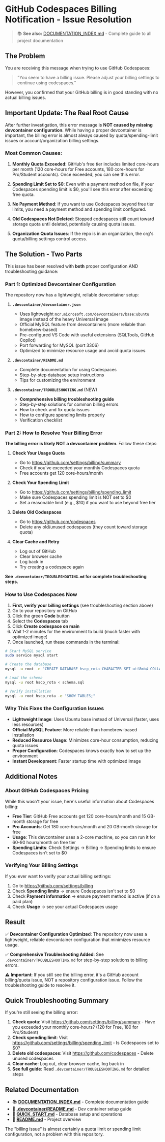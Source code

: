 # GitHub Codespaces Billing Notification - Issue Resolution

> 📚 **See also:** [DOCUMENTATION_INDEX.md](DOCUMENTATION_INDEX.md) - Complete guide to all project documentation

## The Problem

You are receiving this message when trying to use GitHub Codespaces:
> "You seem to have a billing issue. Please adjust your billing settings to continue using codespaces."

However, you confirmed that your GitHub billing is in good standing with no actual billing issues.

## Important Update: The Real Root Cause

After further investigation, this error message is **NOT caused by missing devcontainer configuration**. While having a proper devcontainer is important, the billing error is almost always caused by quota/spending-limit issues or account/organization billing settings.

### Most Common Causes:

1. **Monthly Quota Exceeded**: GitHub's free tier includes limited core-hours per month (120 core-hours for Free accounts, 180 core-hours for Pro/Student accounts). Once exceeded, you can see this error.

2. **Spending Limit Set to $0**: Even with a payment method on file, if your Codespaces spending limit is $0, you'll see this error after exceeding free quota.

3. **No Payment Method**: If you want to use Codespaces beyond free tier limits, you need a payment method and spending limit configured.

4. **Old Codespaces Not Deleted**: Stopped codespaces still count toward storage quota until deleted, potentially causing quota issues.

5. **Organization Quota Issues**: If the repo is in an organization, the org's quota/billing settings control access.

## The Solution - Two Parts

This issue has been resolved with **both** proper configuration AND troubleshooting guidance:

### Part 1: Optimized Devcontainer Configuration

The repository now has a lightweight, reliable devcontainer setup:

1. **`.devcontainer/devcontainer.json`**
   - Uses lightweight `mcr.microsoft.com/devcontainers/base:ubuntu` image instead of the heavy Universal image
   - Official MySQL feature from devcontainers (more reliable than homebrew-based)
   - Pre-configured VS Code with useful extensions (SQLTools, GitHub Copilot)
   - Port forwarding for MySQL (port 3306)
   - Optimized to minimize resource usage and avoid quota issues

2. **`.devcontainer/README.md`**
   - Complete documentation for using Codespaces
   - Step-by-step database setup instructions
   - Tips for customizing the environment

3. **`.devcontainer/TROUBLESHOOTING.md`** (NEW)
   - **Comprehensive billing troubleshooting guide**
   - Step-by-step solutions for common billing errors
   - How to check and fix quota issues
   - How to configure spending limits properly
   - Verification checklist

### Part 2: How to Resolve Your Billing Error

**The billing error is likely NOT a devcontainer problem**. Follow these steps:

1. **Check Your Usage Quota**
   - Go to https://github.com/settings/billing/summary
   - Check if you've exceeded your monthly Codespaces quota
   - Free accounts get 120 core-hours/month

2. **Check Your Spending Limit**
   - Go to https://github.com/settings/billing/spending_limit
   - Make sure Codespaces spending limit is NOT set to $0
   - Set a reasonable limit (e.g., $10) if you want to use beyond free tier

3. **Delete Old Codespaces**
   - Go to https://github.com/codespaces
   - Delete any old/unused codespaces (they count toward storage quota)

4. **Clear Cache and Retry**
   - Log out of GitHub
   - Clear browser cache
   - Log back in
   - Try creating a codespace again

**See `.devcontainer/TROUBLESHOOTING.md` for complete troubleshooting steps.**

### How to Use Codespaces Now

1. **First, verify your billing settings** (see troubleshooting section above)
2. Go to your repository on GitHub
3. Click the green **Code** button
4. Select the **Codespaces** tab
5. Click **Create codespace on main**
6. Wait 1-2 minutes for the environment to build (much faster with optimized image)
7. Once launched, run these commands in the terminal:

```bash
# Start MySQL service
sudo service mysql start

# Create the database
mysql -u root -e "CREATE DATABASE hscp_rota CHARACTER SET utf8mb4 COLLATE utf8mb4_unicode_ci;"

# Load the schema
mysql -u root hscp_rota < schema.sql

# Verify installation
mysql -u root hscp_rota -e "SHOW TABLES;"
```

### Why This Fixes the Configuration Issues

- **Lightweight Image**: Uses Ubuntu base instead of Universal (faster, uses less resources)
- **Official MySQL Feature**: More reliable than homebrew-based installation
- **Reduced Resource Usage**: Minimizes core-hour consumption, reducing quota issues
- **Proper Configuration**: Codespaces knows exactly how to set up the environment
- **Instant Development**: Faster startup time with optimized image

## Additional Notes

### About GitHub Codespaces Pricing

While this wasn't your issue, here's useful information about Codespaces billing:

- **Free Tier**: GitHub Free accounts get 120 core-hours/month and 15 GB-month storage for free
- **Pro Accounts**: Get 180 core-hours/month and 20 GB-month storage for free
- **Usage**: This devcontainer uses a 2-core machine, so you can run it for 60-90 hours/month on free tier
- **Spending Limits**: Check Settings → Billing → Spending limits to ensure Codespaces isn't set to $0

### Verifying Your Billing Settings

If you ever want to verify your actual billing settings:

1. Go to https://github.com/settings/billing
2. Check **Spending limits** → ensure Codespaces isn't set to $0
3. Check **Payment information** → ensure payment method is active (if on a paid plan)
4. Check **Usage** → see your actual Codespaces usage

## Result

✅ **Devcontainer Configuration Optimized**: The repository now uses a lightweight, reliable devcontainer configuration that minimizes resource usage.

✅ **Comprehensive Troubleshooting Added**: See `.devcontainer/TROUBLESHOOTING.md` for step-by-step solutions to billing errors.

⚠️ **Important**: If you still see the billing error, it's a GitHub account billing/quota issue, NOT a repository configuration issue. Follow the troubleshooting guide to resolve it.

## Quick Troubleshooting Summary

If you're still seeing the billing error:

1. **Check quota**: Visit https://github.com/settings/billing/summary - Have you exceeded your monthly core-hours? (120 for Free, 180 for Pro/Student)
2. **Check spending limit**: Visit https://github.com/settings/billing/spending_limit - Is Codespaces set to $0?
3. **Delete old codespaces**: Visit https://github.com/codespaces - Delete unused codespaces
4. **Clear cache**: Log out, clear browser cache, log back in
5. **See full guide**: Read `.devcontainer/TROUBLESHOOTING.md` for detailed steps

## Related Documentation

- 📚 **[DOCUMENTATION_INDEX.md](DOCUMENTATION_INDEX.md)** - Complete documentation guide
- 🔧 **[.devcontainer/README.md](.devcontainer/README.md)** - Dev container setup guide
- 🚀 **[QUICK_START.md](QUICK_START.md)** - Database setup and operations
- 📖 **[README.md](README.md)** - Project overview


The "billing issue" is almost certainly a quota limit or spending limit configuration, not a problem with this repository.